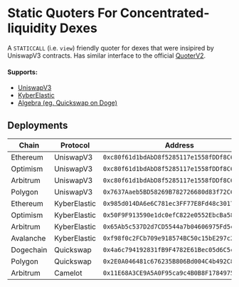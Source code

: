 # Static Quoters For Concentrated-liquidity Dexes

A `STATICCALL` (i.e. `view`) friendly quoter for dexes that were insipired by UniswapV3 contracts.
Has similar interface to the official [QuoterV2](https://docs.uniswap.org/protocol/reference/periphery/lens/QuoterV2).

#### Supports: 
 * [UniswapV3](https://docs.uniswap.org/protocol/reference/smart-contracts)
 * [KyberElastic](https://docs.kyberswap.com/overview/overview-kyberswap-elastic)
 * [Algebra (eg. Quickswap on Doge)](https://algebra.finance/)

## Deployments

| Chain     | Protocol     | Address                                      |
| --------  | ------------ | -------------------------------------------- |
| Ethereum  | UniswapV3    | `0xc80f61d1bdAbD8f5285117e1558fDDf8C64870FE` |
| Optimism  | UniswapV3    | `0xc80f61d1bdAbD8f5285117e1558fDDf8C64870FE` |
| Arbitrum  | UniswapV3    | `0xc80f61d1bdAbD8f5285117e1558fDDf8C64870FE` |
| Polygon   | UniswapV3    | `0x7637Aaeb5BD58269B782726680d83f72C651aE74` |
| Ethereum  | KyberElastic | `0x985d014DA6e6C781ec3FF77E8Fd48c30174F3d96` |
| Optimism  | KyberElastic | `0x50F9F913590e1dc0efC822e0552EbcBa5882e5dC` |
| Arbitrum  | KyberElastic | `0x65Ab5c537D2d7CD5544a7b04606975Fd5c16079D` |
| Avalanche | KyberElastic | `0xf98f0c2FCb709e918574BC50c15bE297c263a49a` |
| Dogechain | Quickswap    | `0x4a6c794192831fB9F4782E61Bec05d6C5cC9F3eA` |
| Polygon   | Quickswap    | `0x2E0A046481c676235B806Bd004C4b492C850fb34` |
| Arbitrum  | Camelot      | `0x11E68A3CE9A5A0F95ca9c4B0B8F17849752e24DD` |

